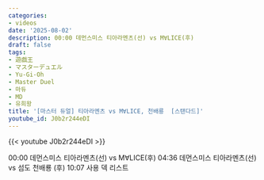 ```yaml
---
categories:
- videos
date: '2025-08-02'
description: 00:00 데먼스미스 티아라멘츠(선) vs M∀LICE(후)
draft: false
tags:
- 遊戯王
- マスターデュエル
- Yu-Gi-Oh
- Master Duel
- 마듀
- MD
- 유희왕
title: '[마스터 듀얼] 티아라멘츠 vs M∀LICE, 천배룡  [스탠다드]'
youtube_id: J0b2r244eDI
---
```


{{< youtube J0b2r244eDI >}}

00:00 데먼스미스 티아라멘츠(선) vs M∀LICE(후)
04:36 데먼스미스 티아라멘츠(선) vs 섬도 천배룡 (후)
10:07 사용 덱 리스트